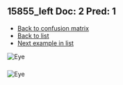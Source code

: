 ## 15855_left Doc: 2 Pred: 1
- [Back to confusion matrix](https://github.com/juliandewit/kaggle_retinopathy/blob/master/matrix.md)
- [Back to list](https://github.com/juliandewit/kaggle_retinopathy/blob/master/lists/21/list.md)
- [Next example in list](https://github.com/juliandewit/kaggle_retinopathy/blob/master/lists/21/15/15897_left.md)

![Eye](https://retinopaty.blob.core.windows.net/size1024/15855_left_2.jpeg)

### 

![Eye]()
